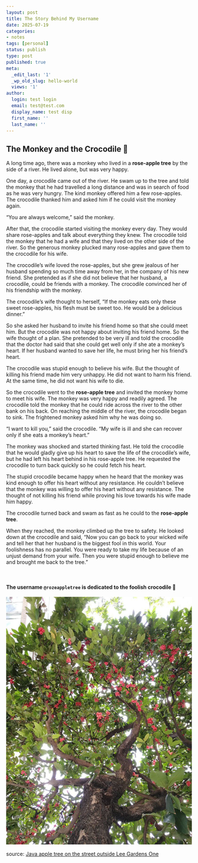 ```yaml
---
layout: post
title: The Story Behind My Username
date: 2025-07-19
categories:
- notes
tags: [personal]
status: publish
type: post
published: true
meta:
  _edit_last: '1'
  _wp_old_slug: hello-world
  views: '1'
author:
  login: test login
  email: test@test.com
  display_name: test disp
  first_name: ''
  last_name: ''
---
```


## The Monkey and the Crocodile 🐊 

A long time ago, there was a monkey who lived in a **rose-apple tree** by the side of a river. He lived alone, but was very happy.

One day, a crocodile came out of the river. He swam up to the tree and told the monkey that he had travelled a long distance and was in search of food as he was very hungry. The kind monkey offered him a few rose-apples. The crocodile thanked him and asked him if he could visit the monkey again.

“You are always welcome,” said the monkey.

After that, the crocodile started visiting the monkey every day. They would share rose-apples and talk about everything they knew. The crocodile told the monkey that he had a wife and that they lived on the other side of the river. So the generous monkey plucked many rose-apples and gave them to the crocodile for his wife.

The crocodile’s wife loved the rose-apples, but she grew jealous of her husband spending so much time away from her, in the company of his new friend. She pretended as if she did not believe that her husband, a crocodile, could be friends with a monkey. The crocodile convinced her of his friendship with the monkey.

The crocodile’s wife thought to herself, “If the monkey eats only these sweet rose-apples, his flesh must be sweet too. He would be a delicious dinner.”

So she asked her husband to invite his friend home so that she could meet him. But the crocodile was not happy about inviting his friend home. So the wife thought of a plan. She pretended to be very ill and told the crocodile that the doctor had said that she could get well only if she ate a monkey’s heart. If her husband wanted to save her life, he must bring her his friend’s heart.

The crocodile was stupid enough to believe his wife. But the thought of killing his friend made him very unhappy. He did not want to harm his friend. At the same time, he did not want his wife to die.

So the crocodile went to the **rose-apple tree** and invited the monkey home to meet his wife. The monkey was very happy and readily agreed. The crocodile told the monkey that he could ride across the river to the other bank on his back. On reaching the middle of the river, the crocodile began to sink. The frightened monkey asked him why he was doing so.

“I want to kill you,” said the crocodile. “My wife is ill and she can recover only if she eats a monkey’s heart.”

The monkey was shocked and started thinking fast. He told the crocodile that he would gladly give up his heart to save the life of the crocodile’s wife, but he had left his heart behind in his rose-apple tree. He requested the crocodile to turn back quickly so he could fetch his heart.

The stupid crocodile became happy when he heard that the monkey was kind enough to offer his heart without any resistance. He couldn’t believe that the monkey was willing to offer his heart without any resistance. The thought of not killing his friend while proving his love towards his wife made him happy.

The crocodile turned back and swam as fast as he could to the **rose-apple tree**.

When they reached, the monkey climbed up the tree to safety. He looked down at the crocodile and said, “Now you can go back to your wicked wife and tell her that her husband is the biggest fool in this world. Your foolishness has no parallel. You were ready to take my life because of an unjust demand from your wife. Then you were stupid enough to believe me and brought me back to the tree.”

<br>

#### The username `@rozeappletree` is dedicated to the foolish crocodile 🐊

![rozeappletree](/images/personal/rozeappletree.jpeg)

source: [Java apple tree on the street outside Lee Gardens One](https://urbantreesoftheworld.com/2017/07/09/this-is-no-rose-or-apple/)


